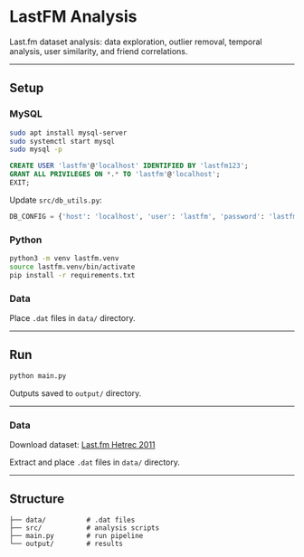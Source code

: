 # LastFM Analysis

Last.fm dataset analysis: data exploration, outlier removal, temporal analysis, user similarity, and friend correlations.

---

## Setup

### MySQL
```bash
sudo apt install mysql-server
sudo systemctl start mysql
sudo mysql -p
```

```sql
CREATE USER 'lastfm'@'localhost' IDENTIFIED BY 'lastfm123';
GRANT ALL PRIVILEGES ON *.* TO 'lastfm'@'localhost';
EXIT;
```

Update `src/db_utils.py`:
```python
DB_CONFIG = {'host': 'localhost', 'user': 'lastfm', 'password': 'lastfm123'}
```

### Python
```bash
python3 -m venv lastfm.venv
source lastfm.venv/bin/activate
pip install -r requirements.txt
```

### Data
Place `.dat` files in `data/` directory.

---

## Run

```bash
python main.py
```

Outputs saved to `output/` directory.

---

### Data
Download dataset: [Last.fm Hetrec 2011](http://files.grouplens.org/datasets/hetrec2011/hetrec2011-lastfm-2k.zip)

Extract and place `.dat` files in `data/` directory.

---

## Structure

```
├── data/          # .dat files
├── src/           # analysis scripts
├── main.py        # run pipeline
└── output/        # results
```
